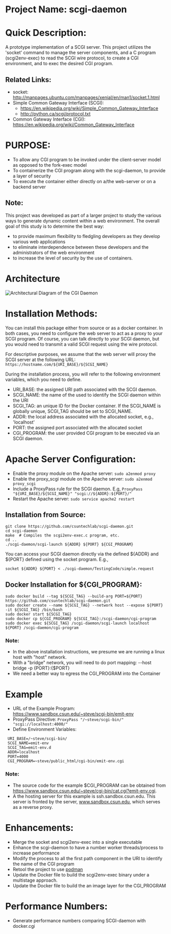 # Project Name: scgi-daemon

# Quick Description:
A prototype implementation of a SCGI server.  This project utilizes the 'socket' command to manage the server components, and a C program (scgi2env-exec) to read the SCGI wire protocol, to create a CGI environment, and to exec the desired CGI program.

## Related Links:
* socket: http://manpages.ubuntu.com/manpages/xenial/en/man1/socket.1.html
* Simple Common Gateway Interface (SCGI):
  * https://en.wikipedia.org/wiki/Simple_Common_Gateway_Interface
  * http://python.ca/scgi/protocol.txt
* Common Gateway Interface (CGI): https://en.wikipedia.org/wiki/Common_Gateway_Interface

# PURPOSE:
*	To allow any CGI program to be invoked under the client-server model as opposed to the fork-exec model
* To containerize the CGI program along with the scgi-daemon, to provide a layer of security
* To execute the container either directly on a/the web-server or on a backend server

## Note:
This project was developed as part of a larger project to study the various ways to generate dynamic content within a web environment. The overall goal of this study is to determine the best way:
* to provide maximum flexibility to fledgling developers as they develop various web applications
* to eliminate interdependence between these developers and the administrators of the web environment
* to increase the level of security by the use of containers.

# Architecture
![Architectural Diagram of the CGI Daemon](/images/architecture.pang)

# Installation Methods:
You can install this package either from source or as a docker container.  In both cases, you need to configure the web server to act as a proxy to your SCGI program.  Of course, you can talk directly to your SCGI daemon, but you would need to transmit a valid SCGI request using the wire protocol.

For descriptive purposes, we assume that the web server will proxy the SCGI server at the following URL: `https://hostname.com/${URI_BASE}/${SCGI_NAME}`

During the installation process, you will refer to the following environment variables, which you need to define.
* URI_BASE: the assigned URI path associated with the SCGI daemon.
* SCGI_NAME: the name of the used to identify the SCGI daemon within the URI
* SCGI_TAG: an unique ID for the Docker container. If the SCGI_NAME is globally unique, SCGI_TAG should be set to SCGI_NAME.
* ADDR: the local address associated with the allocated socket, e.g., 'localhost'
* PORT: the assigned port associated with the allocated socket
* CGI_PROGRAM: the user provided CGI program to be executed via an SCGI daemon.


# Apache Server Configuration:
* Enable the proxy module on the Apache server: `sudo a2enmod proxy`
* Enable the proxy_scgi module on the Apache server: `sudo a2enmod proxy_scgi`
* Include a ProxyPass rule for the SCGI daemon.  E.g, `ProxyPass "${URI_BASE}/${SCGI_NAME}" "scgi://${ADDR}:${PORT}/"`
* Restart the Apache server: `sudo service apache2 restart`

## Installation from Source:
```
git clone https://github.com/csuntechlab/scgi-daemon.git
cd scgi-daemon
make  # Compiles the scgi2env-exec.c program, etc.
cd ..
./scgi-daemon/scgi-launch ${ADDR} ${PORT} ${CGI_PROGRAM} 
```
You can access your SCGI daemon directly via the defined ${ADDR} and ${PORT} defined using the socket program. E.g.,

```socket ${ADDR} ${PORT} < ./scgi-daemon/TestingCode/simple.request```

## Docker Installation for ${CGI_PROGRAM}:
```
sudo docker build --tag ${SCGI_TAG} --build-arg PORT=${PORT} https://github.com/csuntechlab/scgi-daemon.git
sudo docker create --name ${SCGI_TAG} --network host --expose ${PORT} -it ${SCGI_TAG} /bin/bash
sudo docker start ${SCGI_TAG}
sudo docker cp ${CGI_PROGRAM} ${SCGI_TAG}:/scgi-daemon/cgi-program
sudo docker exec ${SCGI_TAG} /scgi-daemon/scgi-launch localhost ${PORT} /scgi-daemon/cgi-program
```
### Note:
* In the above installation instructions, we presume we are running a linux host with "host" network.
* With a "bridge" network, you will need to do port mapping:  --host bridge -p {PORT}:{$PORT}
* We need a better way to egress the CGI_PROGRAM into the Container

# Example
* URL of the Example Program:  https://www.sandbox.csun.edu/~steve/scgi-bin/emit-env
* ProxyPass Directive:  `ProxyPass "/~steve/scgi-bin/" "scgi://localhost:4000/"`
* Define Environment Variables:
```
 URI_BASE=/~steve/scgi-bin/
 SCGI_NAME=emit-env
 SCGI_TAG=emit-env.d
 ADDR=localhost
 PORT=4000
 CGI_PROGRAM=~steve/public_html/cgi-bin/emit-env.cgi 
 ```
### Note:
* The source code for the example $CGI_PROGRAM can be obtained from https://www.sandbox.csun.edu/~steve/cgi-bin/cat.cgi?emit-env.cgi.
* A the hosting server for this example is ssh.sandbox.csun.edu.  This server is fronted by the server, www.sandbox.csun.edu, which serves as a reverse proxy.


# Enhancements:
* Merge the socket and scgi2env-exec into a single executable
* Enhance the scgi-daemon to have a number worker threads/process to increase performance
* Modify the process to all the first path component in the URI to identify the name of the CGI program
* Retool the project to use [podman](http://docs.podman.io/en/latest/)
* Update the Docker file to build the scgi2env-exec binary under a multistage approach.
* Update the Docker file to build the an image layer for the CGI_PROGRAM

# Performance Numbers:
* Generate performance numbers comparing SCGI-daemon with docker.cgi


   
